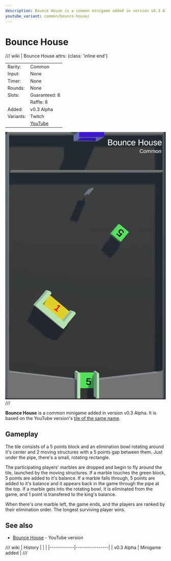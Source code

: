 ```yaml
---
description: Bounce House is a common minigame added in version v0.3 Alpha. It's based on the YouTuve version of the same name.
youtube_variant: common/bounce-house/
---
```


# Bounce House

/// wiki | Bounce House
    attrs: {class: 'inline end'}

|           |                                                           |
|-----------|-----------------------------------------------------------|
| Rarity:   | Common                                                    |
| Input:    | None                                                      |
| Timer:    | None                                                      |
| Rounds:   | None                                                      |
| Slots:    | Guaranteed: 8                                             |
|           | Raffle: 8                                                 |
| Added:    | v0.3 Alpha                                                |
| Variants: | Twitch                                                    |
|           | [YouTube](../../youtube-minigames/common/bounce-house.md) |

![bounce-house](../../assets/images/minigames/twitch/bounce-house.png)
///

**Bounce House** is a common minigame added in version v0.3 Alpha. It is based on the YouTube version's [tile of the same name](../../youtube-minigames/common/bounce-house.md).

## Gameplay

The tile consists of a 5 points block and an elimination bowl rotating around it's center and 2 moving structures with a 5 points gap between them. Just under the pipe, there's a small, rotating rectangle.

The participating players' marbles are dropped and begin to fly around the tile, launched by the moving structures. If a marble touches the green block, 5 points are added to it's balance. If a marble falls through, 5 points are added to it's balance and it appears back in the game through the pipe at the top. If a marble gets into the rotating bowl, it is eliminated from the game, and 1 point is transfered to the king's balance.

When there's one marble left, the game ends, and the players are ranked by their elimination order. The longest surviving player wins.

## See also

- [Bounce House](../../youtube-minigames/common/bounce-house.md) - YouTube version

/// wiki | History
|            |                |
|------------|----------------|
| v0.3 Alpha | Minigame added |
///
